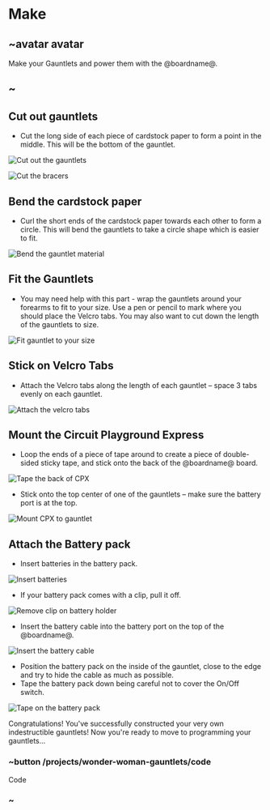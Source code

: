 # Make

## ~avatar avatar

Make your Gauntlets and power them with the @boardname@.

## ~

## Cut out gauntlets 

* Cut the long side of each piece of cardstock paper to form a point in the middle. This will be the bottom of the gauntlet.

![Cut out the gauntlets](/static/cp/projects/wonder-woman-gauntlets/cut-out.jpg)

![Cut the bracers](/static/cp/projects/wonder-woman-gauntlets/cut-bracers.jpg)

## Bend the cardstock paper

* Curl the short ends of the cardstock paper towards each other to form a circle. This will bend the gauntlets to take a circle shape which is easier to fit.

![Bend the gauntlet material](/static/cp/projects/wonder-woman-gauntlets/bend.jpg)

## Fit the Gauntlets

* You may need help with this part - wrap the gauntlets around your forearms to fit to your size. Use a pen or pencil to mark where you should place the Velcro tabs. You may also want to cut down the length of the gauntlets to size.

![Fit gauntlet to your size](/static/cp/projects/wonder-woman-gauntlets/fit.jpg)

## Stick on Velcro Tabs

* Attach the Velcro tabs along the length of each gauntlet – space 3 tabs evenly on each gauntlet.

![Attach the velcro tabs](/static/cp/projects/wonder-woman-gauntlets/velcro.jpg)

## Mount the Circuit Playground Express

* Loop the ends of a piece of tape around to create a piece of double-sided sticky tape, and stick onto the back of the @boardname@ board.

![Tape the back of CPX](/static/cp/projects/wonder-woman-gauntlets/tape-back.png)

* Stick onto the top center of one of the gauntlets – make sure the battery port is at the top.

![Mount CPX to gauntlet](/static/cp/projects/wonder-woman-gauntlets/mount-cpx.jpg)

## Attach the Battery pack

* Insert batteries in the battery pack.

![Insert batteries](/static/cp/projects/wonder-woman-gauntlets/insert-batteries.jpg)

* If your battery pack comes with a clip, pull it off.

![Remove clip on battery holder](/static/cp/projects/wonder-woman-gauntlets/remove-clip.jpg)

* Insert the battery cable into the battery port on the top of the @boardname@.

![Insert the battery cable](/static/cp/projects/wonder-woman-gauntlets/battery-cable.jpg)

* Position the battery pack on the inside of the gauntlet, close to the edge and try to hide the cable as much as possible.
* Tape the battery pack down being careful not to cover the On/Off switch.

![Tape on the battery pack](/static/cp/projects/wonder-woman-gauntlets/tape-battery-pack.jpg)

Congratulations! You've successfully constructed your very own indestructible gauntlets! Now you're ready to move to programming your gauntlets...

### ~button /projects/wonder-woman-gauntlets/code

Code

### ~
